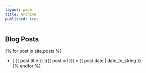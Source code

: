 ```yaml
---
layout: page
title: Archive
published: true
---
```


## Blog Posts

{% for post in site.posts %}
  * [ {{ post.title }} ]({{ post.url }}) &raquo; {{ post.date | date_to_string }}  
{% endfor %}
